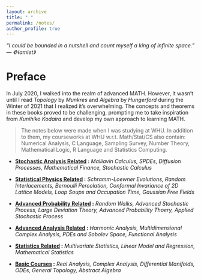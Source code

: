 ```yaml
---
layout: archive
title: " "
permalink: /notes/
author_profile: true
---
```


*“I could be bounded in a nutshell and count myself a king of infinite space.” ― 《Hamlet》*

Preface
===

In July 2020, I walked into the realm of advanced MATH. However, it wasn’t until I read *Topology* by *Munkres* and *Algebra* by *Hungerford* during the Winter of 2021 that I realized it’s overwhelming. The concepts and theorems in these books proved to be challenging, prompting me to take inspiration from *Kunihiko Kodaira* and develop my own approach to learning MATH.

> The notes below were made when I was studying at WHU. In addition to them, my courseworks at WHU w.r.t. Math/Stat/CS also contain: Numerical Analysis, C Language, Sampling Survey, Number Theory, Mathematical Logic, R Language and Statistics Computing.

- **[Stochastic Analysis Related](../_pages/stoana.md) :** *Malliavin Calculus, SPDEs, Diffusion Processes, Mathematical Finance, Stochastic Calculus*

- **[Statistical Physics Related](../_pages/statphy.md) :** *Schramm-Loewner Evolutions, Random Interlacements, Bernoulli Percolation, Conformal Invariance of 2D Lattice Models, Loop Soups and Occupation Time, Gaussian Free Fields*

- **[Advanced Probability Related](../_pages/advprob.md) :** *Random Walks, Advanced Stochastic Process, Large Deviation Theory, Advanced Probability Thoery, Applied Stochastic Process*

- **[Advanced Analysis Related](../_pages/advana.md) :** *Harmonic Analysis, Multidimensional Complex Analysis, PDEs and Sobolev Space, Functional Analysis*

- **[Statistics Related](../_pages/stat.md) :** *Multivariate Statistics, Linear Model and Regression, Mathematical Statistics*

- **[Basic Courses](../_pages/basic.md) :** *Real Analysis, Complex Analysis, Differential Manifolds, ODEs, General Topology, Abstract Algebra*
